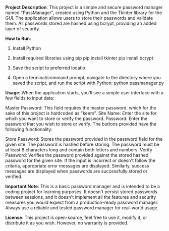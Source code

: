 **Project Description**:
This project is a simple and secure password manager named "PassManager", created using Python and the Tkinter library for the GUI. The application allows users to store their passwords and validate them. All passwords stored are hashed using bcrypt, providing an added layer of security.

**How to Run**:
1. Install Python
2. Install required libraries using pip
   pip install tkinter
   pip install bcrypt

3. Save the script to preferred locatio
4. Open a terminal/command prompt, navigate to the directory where you saved the script, and run the script with Python:
python passmanager.py

**Usage**:
When the application starts, you'll see a simple user interface with a few fields to input data:

Master Password: This field requires the master password, which for the sake of this project is hardcoded as "keem".
Site Name: Enter the site for which you want to store or verify the password.
Password: Enter the password that you wish to store or verify.
The buttons provided have the following functionality:

Store Password: Stores the password provided in the password field for the given site. The password is hashed before storing. The password must be at least 8 characters long and contain both letters and numbers.
Verify Password: Verifies the password provided against the stored hashed password for the given site.
If the input is incorrect or doesn't follow the criteria, appropriate error messages are displayed. Similarly, success messages are displayed when passwords are successfully stored or verified.

**Important Note**:
This is a basic password manager and is intended to be a coding project for learning purposes. It doesn't persist stored passwords between sessions, and it doesn't implement all the features and security measures you would expect from a production-ready password manager. Always use a reliable and tested password manager for real-world usage.

**License**:
This project is open-source, feel free to use it, modify it, or distribute it as you wish. However, no warranty is provided.
